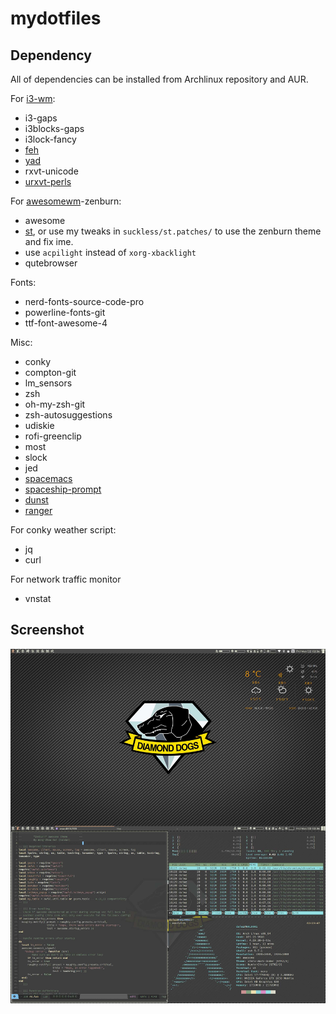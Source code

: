 # mydotfiles #
## Dependency ##
All of dependencies can be installed from Archlinux repository and AUR.

For [i3-wm](https://i3wm.org/):

* i3-gaps
* i3blocks-gaps
* i3lock-fancy
* [feh](https://github.com/derf/feh)
* [yad](https://github.com/v1cont/yad)
* rxvt-unicode
* [urxvt-perls](urxvt-perls)

For [awesomewm](https://awesomewm.org/)-zenburn:

* awesome
* [st](https://github.com/lukesmithxyz/st), or use my tweaks in `suckless/st.patches/` to use the zenburn theme and fix ime.
* use `acpilight` instead of `xorg-xbacklight`
* qutebrowser

Fonts:
* nerd-fonts-source-code-pro
* powerline-fonts-git
* ttf-font-awesome-4

Misc:

* conky
* compton-git
* lm_sensors
* zsh
* oh-my-zsh-git
* zsh-autosuggestions
* udiskie
* rofi-greenclip
* most
* slock
* jed
* [spacemacs](http://spacemacs.org/)
* [spaceship-prompt](https://github.com/denysdovhan/spaceship-prompt)
* [dunst](https://dunst-project.org/)
* [ranger](https://github.com/ranger/ranger)



For conky weather script:

* jq
* curl

For network traffic monitor

* vnstat

## Screenshot ##

![Screenshot](./screenshot.jpg "screenshot")

